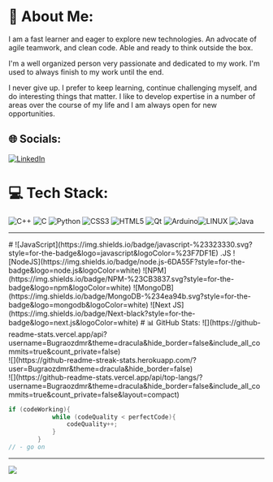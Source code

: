 # 💫 About Me:
<!---🔭 I’m currently working on Java<br>---->
<!--🌱 I’m currently learning Python Machine Learning<br>-->
<!--🌱 Data Science-->

I am a fast learner and eager to explore new technologies. An advocate of agile teamwork, and clean code. Able and ready to think outside the box.

I'm a well organized person very passionate and dedicated to my work. I'm used to always finish to my work until the end.

I never give up. I prefer to keep learning, continue challenging myself, and do interesting things that matter. I like to develop expertise in a number of areas over the course of my life and I am always open for new opportunities.


## 🌐 Socials:
[![LinkedIn](https://img.shields.io/badge/LinkedIn-%230077B5.svg?logo=linkedin&logoColor=white)](https://linkedin.com/in/buğra-özdemir-a500b9247) 
<!--thanks for https://github.com/Ileriayo/markdown-badges -->
# 💻 Tech Stack:
![C++](https://img.shields.io/badge/c++-%2300599C.svg?style=for-the-badge&logo=c%2B%2B&logoColor=white) ![C](https://img.shields.io/badge/c-%2300599C.svg?style=for-the-badge&logo=c&logoColor=white) 
 ![Python](https://img.shields.io/badge/python-3670A0?style=for-the-badge&logo=python&logoColor=ffdd54) ![CSS3](https://img.shields.io/badge/css3-%231572B6.svg?style=for-the-badge&logo=css3&logoColor=white) ![HTML5](https://img.shields.io/badge/html5-%23E34F26.svg?style=for-the-badge&logo=html5&logoColor=white) ![Qt](https://img.shields.io/badge/Qt-%23217346.svg?style=for-the-badge&logo=Qt&logoColor=white) ![Arduino](https://img.shields.io/badge/-Arduino-00979D?style=for-the-badge&logo=Arduino&logoColor=white)![LINUX](https://img.shields.io/badge/Linux-FCC624?style=for-the-badge&logo=linux&logoColor=black)  ![Java](https://img.shields.io/badge/java-%23ED8B00.svg?style=for-the-badge&logo=java&logoColor=white)
<hr>
# ![JavaScript](https://img.shields.io/badge/javascript-%23323330.svg?style=for-the-badge&logo=javascript&logoColor=%23F7DF1E)  .JS
 ![NodeJS](https://img.shields.io/badge/node.js-6DA55F?style=for-the-badge&logo=node.js&logoColor=white) ![NPM](https://img.shields.io/badge/NPM-%23CB3837.svg?style=for-the-badge&logo=npm&logoColor=white) ![MongoDB](https://img.shields.io/badge/MongoDB-%234ea94b.svg?style=for-the-badge&logo=mongodb&logoColor=white) ![Next JS](https://img.shields.io/badge/Next-black?style=for-the-badge&logo=next.js&logoColor=white)
# 📊 GitHub Stats:
![](https://github-readme-stats.vercel.app/api?username=Bugraozdmr&theme=dracula&hide_border=false&include_all_commits=true&count_private=false)<br/>
![](https://github-readme-streak-stats.herokuapp.com/?user=Bugraozdmr&theme=dracula&hide_border=false)<br/>
![](https://github-readme-stats.vercel.app/api/top-langs/?username=Bugraozdmr&theme=dracula&hide_border=false&include_all_commits=true&count_private=false&layout=compact)


``` java
if (codeWorking){
            while (codeQuality < perfectCode){
                codeQuality++;
            }
        }
// - go on
```


---
[![](https://visitcount.itsvg.in/api?id=Bugraozdmr&icon=0&color=0)](https://visitcount.itsvg.in)





<!-- Proudly created with GPRM ( https://gprm.itsvg.in )  and I am so greatfull for that you can easly use thanks for helping me -->






<!-- Proudly created with GPRM ( https://gprm.itsvg.in ) -->
